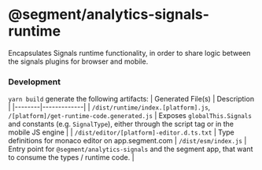 # @segment/analytics-signals-runtime
Encapsulates Signals runtime functionality, in order to share logic between the signals plugins for browser and mobile.

### Development
`yarn build` generate the following artifacts:
| Generated File(s) | Description | 
|--------|-------------|
| `/dist/runtime/index.[platform].js`, `/[platform]/get-runtime-code.generated.js` | Exposes `globalThis.Signals` and constants (e.g. `SignalType`), either through the script tag or in the mobile JS engine | 
| `/dist/editor/[platform]-editor.d.ts.txt` | Type definitions for monaco editor on app.segment.com 
| `/dist/esm/index.js` | Entry point for `@segment/analytics-signals` and the segment app, that want to consume the types / runtime code. | 